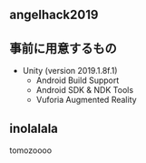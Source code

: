 angelhack2019
----

## 事前に用意するもの

- Unity (version 2019.1.8f.1)
    - Android Build Support
    - Android SDK & NDK Tools
    - Vuforia Augmented Reality

## inolalala

tomozoooo
